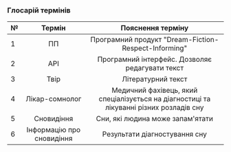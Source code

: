 ### Глосарій термінів

| № |    Термін                           |                                            Пояснення терміну                                            |
|---|:-----------------------------------:|:-------------------------------------------------------------------------------------------------------:|
| 1 | ПП                                  | Програмний продукт "Dream-Fiction-Respect-Informing"                                                    |
| 2 | API                                 | Програмний інтерфейс. Дозволяє редагувати текст                                                         |
| 3 | Твір                                | Літературний текст                                                                                      |
| 4 | Лікар-сомнолог                      | Медичний фахівець, який спеціалізується на діагностиці та лікуванні різних розладів сну                 |
| 5 | Сновидіння                          | Сни, які людина може запам'ятати                                                                        |
| 6 | Інформацію про сновидіння           | Результати діагностування сну                                                                           |
